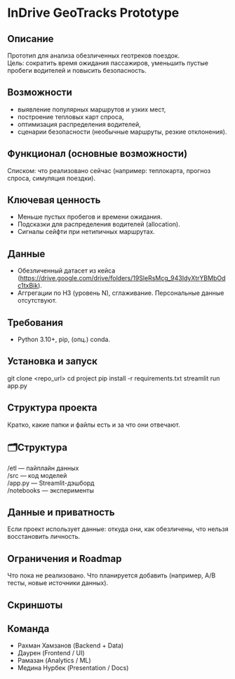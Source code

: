 # InDrive GeoTracks Prototype

## Описание
Прототип для анализа обезличенных геотреков поездок.  
Цель: сократить время ожидания пассажиров, уменьшить пустые пробеги водителей и повысить безопасность.

## Возможности
- выявление популярных маршрутов и узких мест,
- построение тепловых карт спроса,
- оптимизация распределения водителей,
- сценарии безопасности (необычные маршруты, резкие отклонения).

## Функционал (основные возможности)
Списком: что реализовано сейчас (например: теплокарта, прогноз спроса, симуляция поездки).

## Ключевая ценность
- Меньше пустых пробегов и времени ожидания.
- Подсказки для распределения водителей (allocation).
- Сигналы сейфти при нетипичных маршрутах.

## Данные
- Обезличенный датасет из кейса (https://drive.google.com/drive/folders/19SleRsMcg_943IdyXtrYBMbOdc1txBik).
- Аггрегации по H3 (уровень N), сглаживание. Персональные данные отсутствуют.

## Требования
- Python 3.10+, pip, (опц.) conda.

## Установка и запуск
git clone <repo_url>
cd project
pip install -r requirements.txt
streamlit run app.py

## Структура проекта
Кратко, какие папки и файлы есть и за что они отвечают.

## 🗂Структура
/etl — пайплайн данных  
/src — код моделей  
/app.py — Streamlit-дэшборд  
/notebooks — эксперименты  

## Данные и приватность
Если проект использует данные: откуда они, как обезличены, что нельзя восстановить личность.

## Ограничения и Roadmap
Что пока не реализовано.
Что планируется добавить (например, A/B тесты, новые источники данных).

## Скриншоты

## Команда
- Рахман Хамзанов (Backend + Data)
- Даурен (Frontend / UI)  
- Рамазан (Analytics / ML)  
- Медина Нурбек (Presentation / Docs)
